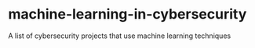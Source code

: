 # machine-learning-in-cybersecurity
A list of cybersecurity projects that use machine learning techniques
